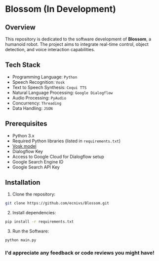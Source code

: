 # Blossom (In Development)

## Overview
This repository is dedicated to the software development of **Blossom**, a humanoid robot. The project aims to integrate real-time control, object detection, and voice interaction capabilities.

## Tech Stack
* Programming Language: `Python`
* Speech Recognition: `Vosk`
* Text to Speech Synthesis: `Coqui TTS`
* Natural Language Processing: `Google Dialogflow`
* Audio Processing: `PyAudio`
* Concurrency: `Threading`
* Data Handling: `JSON`

## Prerequisites
* Python 3.x
* Required Python libraries (listed in `requirements.txt`)
* [Vosk model](https://alphacephei.com/vosk/models)
* Dialogflow Key
* Access to Google Cloud for Dialogflow setup
* Google Search Engine ID
* Google Search API Key

## Installation
1. Clone the repository:
```bash
git clone https://github.com/ecnivs/Blossom.git
```
2. Install dependencies:
```bash
pip install -r requirements.txt
```
3. Run the Software:
```bash
python main.py
```


### I'd appreciate any feedback or code reviews you might have!
